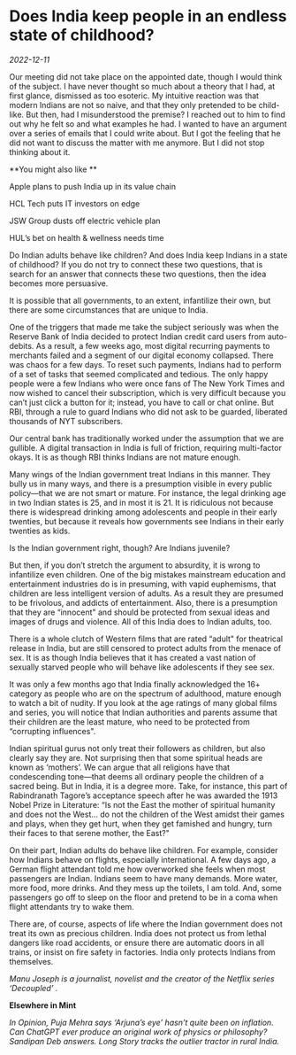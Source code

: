 # Does India keep people in an endless state of childhood?

*2022-12-11*

Our meeting did not take place on the appointed date, though I would
think of the subject. I have never thought so much about a theory that I
had, at first glance, dismissed as too esoteric. My intuitive reaction
was that modern Indians are not so naive, and that they only pretended
to be child-like. But then, had I misunderstood the premise? I reached
out to him to find out why he felt so and what examples he had. I wanted
to have an argument over a series of emails that I could write about.
But I got the feeling that he did not want to discuss the matter with me
anymore. But I did not stop thinking about it.

**You might also like **

Apple plans to push India up in its value chain

HCL Tech puts IT investors on edge

JSW Group dusts off electric vehicle plan

HUL’s bet on health & wellness needs time

Do Indian adults behave like children? And does India keep Indians in a
state of childhood? If you do not try to connect these two questions,
that is search for an answer that connects these two questions, then the
idea becomes more persuasive.

It is possible that all governments, to an extent, infantilize their
own, but there are some circumstances that are unique to India.

One of the triggers that made me take the subject seriously was when the
Reserve Bank of India decided to protect Indian credit card users from
auto-debits. As a result, a few weeks ago, most digital recurring
payments to merchants failed and a segment of our digital economy
collapsed. There was chaos for a few days. To reset such payments,
Indians had to perform of a set of tasks that seemed complicated and
tedious. The only happy people were a few Indians who were once fans of
The New York Times and now wished to cancel their subscription, which is
very difficult because you can’t just click a button for it; instead,
you have to call or chat online. But RBI, through a rule to guard
Indians who did not ask to be guarded, liberated thousands of NYT
subscribers.

Our central bank has traditionally worked under the assumption that we
are gullible. A digital transaction in India is full of friction,
requiring multi-factor okays. It is as though RBI thinks Indians are not
mature enough.

Many wings of the Indian government treat Indians in this manner. They
bully us in many ways, and there is a presumption visible in every
public policy—that we are not smart or mature. For instance, the legal
drinking age in two Indian states is 25, and in most it is 21. It is
ridiculous not because there is widespread drinking among adolescents
and people in their early twenties, but because it reveals how
governments see Indians in their early twenties as kids.

Is the Indian government right, though? Are Indians juvenile?

But then, if you don’t stretch the argument to absurdity, it is wrong to
infantilize even children. One of the big mistakes mainstream education
and entertainment industries do is in presuming, with vapid euphemisms,
that children are less intelligent version of adults. As a result they
are presumed to be frivolous, and addicts of entertainment. Also, there
is a presumption that they are “innocent" and should be protected from
sexual ideas and images of drugs and violence. All of this India does to
Indian adults, too.

There is a whole clutch of Western films that are rated “adult" for
theatrical release in India, but are still censored to protect adults
from the menace of sex. It is as though India believes that it has
created a vast nation of sexually starved people who will behave like
adolescents if they see sex.

It was only a few months ago that India finally acknowledged the 16+
category as people who are on the spectrum of adulthood, mature enough
to watch a bit of nudity. If you look at the age ratings of many global
films and series, you will notice that Indian authorities and parents
assume that their children are the least mature, who need to be
protected from “corrupting influences".

Indian spiritual gurus not only treat their followers as children, but
also clearly say they are. Not surprising then that some spiritual heads
are known as ‘mothers’. We can argue that all religions have that
condescending tone—that deems all ordinary people the children of a
sacred being. But in India, it is a degree more. Take, for instance,
this part of Rabindranath Tagore’s acceptance speech after he was
awarded the 1913 Nobel Prize in Literature: “Is not the East the mother
of spiritual humanity and does not the West... do not the children of
the West amidst their games and plays, when they get hurt, when they get
famished and hungry, turn their faces to that serene mother, the East?"

On their part, Indian adults do behave like children. For example,
consider how Indians behave on flights, especially international. A few
days ago, a German flight attendant told me how overworked she feels
when most passengers are Indian. Indians seem to have many demands. More
water, more food, more drinks. And they mess up the toilets, I am told.
And, some passengers go off to sleep on the floor and pretend to be in a
coma when flight attendants try to wake them.

There are, of course, aspects of life where the Indian government does
not treat its own as precious children. India does not protect us from
lethal dangers like road accidents, or ensure there are automatic doors
in all trains, or insist on fire safety in factories. India only
protects Indians from themselves.

*Manu Joseph is a journalist, novelist and the creator of the Netflix
series ‘Decoupled’ .*

**Elsewhere in Mint**

*In Opinion, Puja Mehra says* *‘Arjuna’s eye’* *hasn’t quite been on
inflation. Can* *ChatGPT* *ever produce an original work of physics or
philosophy? Sandipan Deb answers. Long Story tracks* *the outlier
tractor* *in rural India.*
